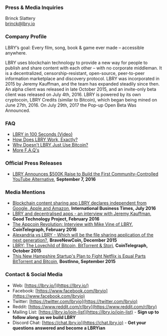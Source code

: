### Press & Media Inquiries

Brinck Slattery<br/>
[brinck@lbry.io](mailto:brinck@lbry.io)

### Company Profile

LBRY’s goal: Every film, song, book & game ever made – accessible anywhere.

LBRY uses blockchain technology to provide a new way for people to publish and share content with each other – with no corporate middleman. 
It is a decentralized, censorship-resistant, open-source, peer-to-peer information marketplace and discovery protocol. 
LBRY was incorporated in 2015 by Jeremy Kauffman, and the team has expanded steadily since then. 
An alpha client was released in late October 2015, and an invite-only beta client was released on July 4th, 2016. 
LBRY is powered by its own cryptocoin, LBRY Credits (similar to Bitcoin), which began being mined on June 27th, 2016. 
On July 29th, 2017 the Pop-up Open Beta Was Announced.

### FAQ

- [LBRY in 100 Seconds (Video)](https://www.youtube.com/watch?v=DjouYBEkQPY)
- [How Does LBRY Work, Exactly?](https://lbry.io/news/introducing-lbry-the-bitcoin-of-content)
- [Why Doesn't LBRY Just Use Bitcoin?](https://lbry.io/news/why-doesnt-lbry-just-use-bitcoin)
- [More F.A.Q's](https://lbry.io/faq)

### Official Press Releases

- [LBRY Announces $500K Raise to Build the First Community-Controlled YouTube Alternative](https://lbry.io/press/500k-fundraising-round-pillar-vc.md), **September 7, 2016**

### Media Mentions

- [Blockchain content sharing app LBRY declares independent from Google, Apple and Amazon](http://www.ibtimes.co.uk/blockchain-content-sharing-app-lbry-declares-independent-google-apple-amazon-1568755), **International Business Times, July 2016**
- [LBRY and decentralised apps - an interview with Jeremy Kauffman](http://goodtechnologyproject.org/blog/2016/02/07/lbry-and-decentralised-apps-an-interview-with-jeremy-kauffman/), **Good Technology Project, February 2016**
- [The Appcoin Revolution: Interview with Mike Vine of LBRY](http://cointelegraph.com/news/the-appcoin-revolution-interview-with-mike-vine-of-lbry), **CoinTelegraph, February 2016**
- [Alexandria vs LBRY - Which will be the file sharing application of the next generation?](http://bravenewcoin.com/news/alexandria-vs-lbry-which-will-be-the-file-sharing-application-of-the-next-generation/), **BraveNewCoin, December 2015**
- [LBRY: The Lovechild of Bitcoin, BitTorrent & Storj](http://cointelegraph.com/news/lbry-the-lovechild-of-bitcoin-bittorrent-storj), **CoinTelegraph, October 2015**
- [This New Hampshire Startup's Plan to Fight Netflix is Equal Parts BitTorrent and Bitcoin](http://bostinno.streetwise.co/2015/09/18/bitcoin-startups-lbry-combines-bittorrent-and-bitcoin-to-fight-netflix/), **BostInno, September 2015**

### Contact & Social Media

- Web: [https://lbry.io/](https://lbry.io/)
- Facebook: [https://www.facebook.com/lbryio](https://www.facebook.com/lbryio)
- Twitter: [https://twitter.com/lbryio](https://twitter.com/lbryio)
- Reddit: [https://www.reddit.com/r/lbry](https://www.reddit.com/r/lbry)
- Mailing List: [https://lbry.io/join-list](https://lbry.io/join-list) - **Sign up to follow along as we build LBRY**
- Discord Chat: [https://chat.lbry.io](https://chat.lbry.io) - **Get your questions answered and become a LBRYian**
